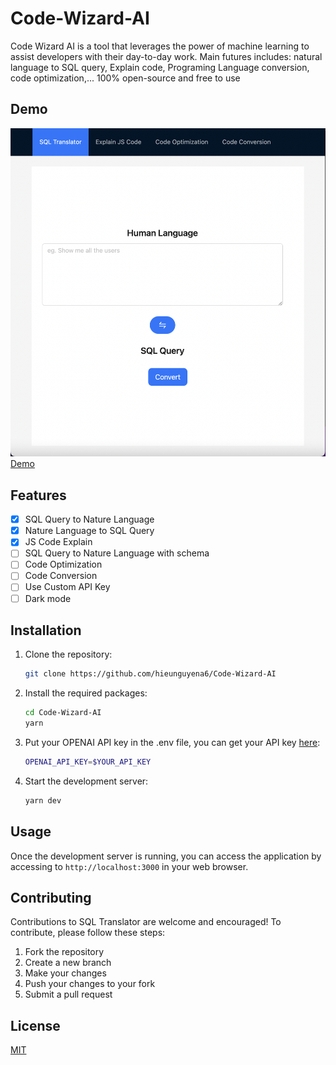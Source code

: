 
# Code-Wizard-AI


Code Wizard AI is a tool that leverages the power of machine learning to assist developers with their day-to-day work. Main futures includes: natural language to SQL query, Explain code, Programing Language conversion, code optimization,... 100% open-source and free to use



## Demo

<img src="https://github.com/hieunguyena6/Code-Wizard-AI/blob/master/public/demo.png" width="600" />
<a href="https://codewizard.vercel.app" target="_blank">Demo</a>

## Features

 * [x] SQL Query to Nature Language
 * [x] Nature Language to SQL Query
 * [x] JS Code Explain
 * [ ] SQL Query to Nature Language with schema
 * [ ] Code Optimization
 * [ ] Code Conversion 
 * [ ] Use Custom API Key
 * [ ] Dark mode

## Installation

1. Clone the repository:

    ```bash
    git clone https://github.com/hieunguyena6/Code-Wizard-AI
    ```

2. Install the required packages:

    ```bash
    cd Code-Wizard-AI
    yarn
    ```
3. Put your OPENAI API key in the .env file, you can get your API key [here](https://beta.openai.com/account/api-keys):


    ```bash
    OPENAI_API_KEY=$YOUR_API_KEY
    ```

4. Start the development server:

    ```bash
    yarn dev
    ```

## Usage

Once the development server is running, you can access the application by accessing to `http://localhost:3000` in your web browser.

## Contributing

Contributions to SQL Translator are welcome and encouraged! To contribute, please follow these steps:

1. Fork the repository
2. Create a new branch
3. Make your changes
4. Push your changes to your fork
5. Submit a pull request

## License

[MIT](https://choosealicense.com/licenses/mit/)

